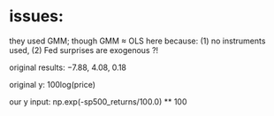 # issues:
they used GMM; though GMM ≈ OLS here because: (1) no instruments used, (2) Fed surprises are exogenous ?!

original results: −7.88, 4.08, 0.18

original y: 100log(price)

our y input: np.exp(-sp500_returns/100.0) ** 100